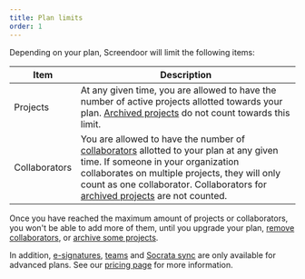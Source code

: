 ```yaml
---
title: Plan limits
order: 1
---
```


Depending on your plan, Screendoor will limit the following items:

| Item  | Description |
| ----- | ----- |
| Projects | At any given time, you are allowed to have the number of active projects allotted towards your plan. [Archived projects](/articles/screendoor/projects/archiving_a_project.html) do not count towards this limit. |
| Collaborators | You are allowed to have the number of [collaborators](../collaboration/collaborators.html) allotted to your plan at any given time. If someone in your organization collaborates on multiple projects, they will only count as one collaborator. Collaborators for [archived projects](/articles/screendoor/projects/archiving_a_project.html) are not counted. |

Once you have reached the maximum amount of projects or collaborators, you won't be able to add more of them, until you upgrade your plan, [remove collaborators](/articles/screendoor/collaboration/collaborators.html#removing-collaborators), or [archive some projects](/articles/screendoor/projects/archiving_a_project.html). 

In addition, [e-signatures](../your_form/signatures.html), [teams](../collaboration/teams.html) and [Socrata sync](../integrations/socrata.html) are only available for advanced plans. See our [pricing page](http://www.dobt.co/screendoor/pricing/) for more information.
